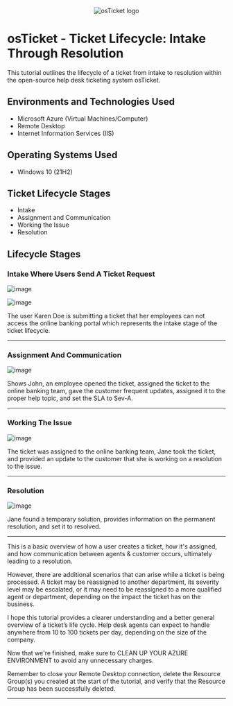 <p align="center">
<img src="https://i.imgur.com/Clzj7Xs.png" alt="osTicket logo"/>
</p>

<h1>osTicket - Ticket Lifecycle: Intake Through Resolution</h1>
This tutorial outlines the lifecycle of a ticket from intake to resolution within the open-source help desk ticketing system osTicket.<br />

<h2>Environments and Technologies Used</h2>

- Microsoft Azure (Virtual Machines/Computer)
- Remote Desktop
- Internet Information Services (IIS)

<h2>Operating Systems Used </h2>

- Windows 10</b> (21H2)

<h2>Ticket Lifecycle Stages</h2>

- Intake
- Assignment and Communication
- Working the Issue
- Resolution

<h2>Lifecycle Stages</h2>
<h3>Intake Where Users Send A Ticket Request</h3>

![image](https://github.com/user-attachments/assets/c8039388-a609-427f-94ee-f15ccc297ee1)

![image](https://github.com/user-attachments/assets/60662abd-05c2-47ce-b83d-b240767d3fe6)

<p>
The user Karen Doe is submitting a ticket that her employees can not access the online banking portal which represents the intake stage of the ticket lifecycle.
</p>
<hr>
<h3>Assignment And Communication</h3>

![image](https://github.com/user-attachments/assets/819ec945-80bd-40a0-833f-5efe139a8ccf)

<p>Shows John, an employee opened the ticket, assigned the ticket to the online banking team, gave the customer frequent updates, assigned it to the proper help topic, and set the SLA to Sev-A.</p>
<hr>
<h3>Working The Issue</h3>

![image](https://github.com/user-attachments/assets/44ca865f-a70f-4f88-a055-e9bfef272460)

<p>The ticket was assigned to the online banking team, Jane took the ticket, and provided an update to the customer that she is working on a resolution to the issue.</p>
<hr>
<h3>Resolution</h3>

![image](https://github.com/user-attachments/assets/ed8053a1-69cf-4d21-b296-f3766da6e16b)

<p>Jane found a temporary solution, provides information on the permanent resolution, and set it to resolved.</p>
<hr>

<p>This is a basic overview of how a user creates a ticket, how it's assigned, and how communication between agents & customer occurs, ultimately leading to a resolution.

However, there are additional scenarios that can arise while a ticket is being processed. A ticket may be reassigned to another department, its severity level may be escalated, or it may need to be reassigned to a more qualified agent or department, depending on the impact the ticket has on the business.

I hope this tutorial provides a clearer understanding and a better general overview of a ticket’s life cycle. Help desk agents can expect to handle anywhere from 10 to 100 tickets per day, depending on the size of the company.

Now that we're finished, make sure to CLEAN UP YOUR AZURE ENVIRONMENT to avoid any unnecessary charges.

Remember to close your Remote Desktop connection, delete the Resource Group(s) you created at the start of the tutorial, and verify that the Resource Group has been successfully deleted.</p>
<hr>
